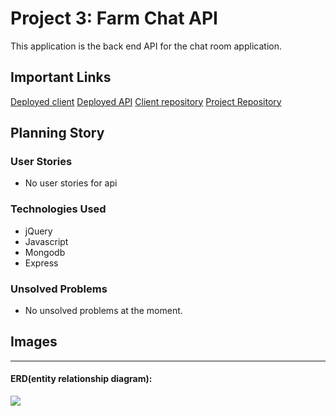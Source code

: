 
# Project 3: Farm Chat API

This application is the back end API for the chat room application.

## Important Links
<a href="">Deployed client</a>
<a href="">Deployed API</a>
<a href="https://github.com/SEI-Troubleshoot/project-3-client">Client repository</a>
<a href="https://github.com/SEI-Troubleshoot">Project Repository</a>


## Planning Story


### User Stories

- No user stories for api

### Technologies Used

- jQuery
- Javascript
- Mongodb
- Express

### Unsolved Problems

- No unsolved problems at the moment.

## Images

---

#### ERD(entity relationship diagram):
<img src="https://imgur.com/w7Y8tBI">
